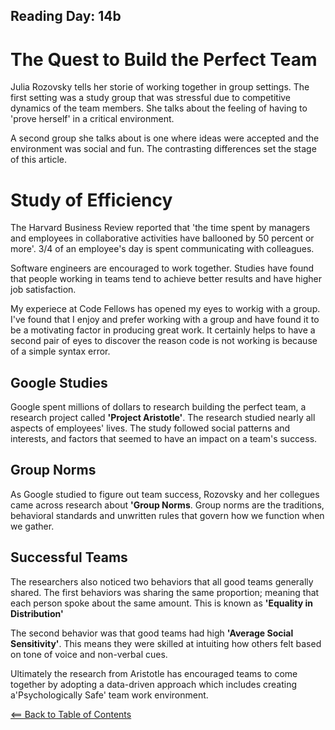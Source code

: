 ## Reading Day: 14b
# The Quest to Build the Perfect Team
Julia Rozovsky tells her storie of working together in group settings. The first setting was a study group that was stressful due to competitive dynamics of the team members. She talks about the feeling of having to 'prove herself' in a critical environment. 

A second group she talks about is one where ideas were accepted and the environment was social and fun. The contrasting differences set the stage of this article.

# Study of Efficiency
The Harvard Business Review reported that 'the time spent by managers and employees in collaborative activities have ballooned by 50 percent or more'. 3/4 of an employee's day is spent communicating with colleagues.

Software engineers are encouraged to work together. Studies have found that people working in teams tend to achieve better results and have higher job satisfaction.

 My experiece at Code Fellows has opened my eyes to workig with a group. I've found that I enjoy and prefer working with a group and have found it to be a motivating factor in producing great work. It certainly helps to have a second pair of eyes to discover the reason code is not working is because of a simple syntax error.

 ## Google Studies
 Google spent millions of dollars to research building the perfect team, a research project called **'Project Aristotle'**. The research studied nearly all aspects of employees' lives. The study followed social patterns and interests, and factors that seemed to have an impact on a team's success.

 ## Group Norms
 As Google studied to figure out team success, Rozovsky and her collegues came across research about **'Group Norms**. Group norms are the traditions, behavioral standards and unwritten rules that govern how we function when we gather.

 ## Successful Teams
 The researchers also noticed two behaviors that all good teams generally shared. The first behaviors was sharing the same proportion; meaning that each person spoke about the same amount. This is known as **'Equality in Distribution'**

 The second behavior was that good teams had high **'Average Social Sensitivity'**. This means they were skilled at intuiting how others felt based on tone of voice and non-verbal cues.

 Ultimately the research from Aristotle has encouraged teams to come together by adopting a data-driven approach which includes creating a'Psychologically Safe' team work environment.

 
[<== Back to Table of Contents](index.md)